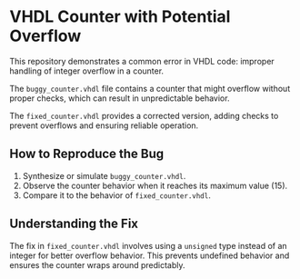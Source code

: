 # VHDL Counter with Potential Overflow

This repository demonstrates a common error in VHDL code: improper handling of integer overflow in a counter.

The `buggy_counter.vhdl` file contains a counter that might overflow without proper checks, which can result in unpredictable behavior.

The `fixed_counter.vhdl` provides a corrected version, adding checks to prevent overflows and ensuring reliable operation.

## How to Reproduce the Bug

1. Synthesize or simulate `buggy_counter.vhdl`.
2. Observe the counter behavior when it reaches its maximum value (15).
3. Compare it to the behavior of `fixed_counter.vhdl`.

## Understanding the Fix

The fix in `fixed_counter.vhdl` involves using a `unsigned` type instead of an integer for better overflow behavior. This prevents undefined behavior and ensures the counter wraps around predictably.
